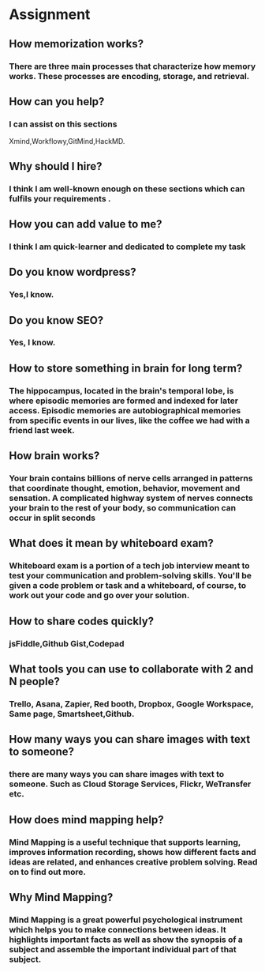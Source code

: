 # Assignment

## How memorization works?

### There are three main processes that characterize how memory works. These processes are encoding, storage, and retrieval.

## How can you help?

### I can assist on this sections 
Xmind,Workflowy,GitMind,HackMD.


## Why should I hire?

### I think I am well-known enough on these sections which can fulfils your requirements .

## How you can add value to me?

### I think I am quick-learner and dedicated to complete my task

## Do you know wordpress?

### Yes,I know.

## Do you know SEO?

### Yes, I know.

## How to store something in brain for long term?

### The hippocampus, located in the brain's temporal lobe, is where episodic memories are formed and indexed for later access. Episodic memories are autobiographical memories from specific events in our lives, like the coffee we had with a friend last week.

## How brain works?

### Your brain contains billions of nerve cells arranged in patterns that coordinate thought, emotion, behavior, movement and sensation. A complicated highway system of nerves connects your brain to the rest of your body, so communication can occur in split seconds

## What does it mean by whiteboard exam?

###  Whiteboard exam is a portion of a tech job interview meant to test your communication and problem-solving skills. You'll be given a code problem or task and a whiteboard, of course, to work out your code and go over your solution.

## How to share codes quickly?

### jsFiddle,Github Gist,Codepad

## What tools you can use to collaborate with 2 and N people?

### Trello, Asana, Zapier, Red booth, Dropbox, Google Workspace, Same page, Smartsheet,Github.

## How many ways you can share images with text to someone?

### there are many ways you can share images with text to someone. Such as Cloud Storage Services, Flickr, WeTransfer etc.

## How does mind mapping help? 

### Mind Mapping is a useful technique that supports learning, improves information recording, shows how different facts and ideas are related, and enhances creative problem solving. Read on to find out more.

## Why Mind Mapping?

### Mind Mapping is a great powerful psychological instrument which helps you to make connections between ideas. It highlights important facts as well as show the synopsis of a subject and assemble the important individual part of that subject.  

